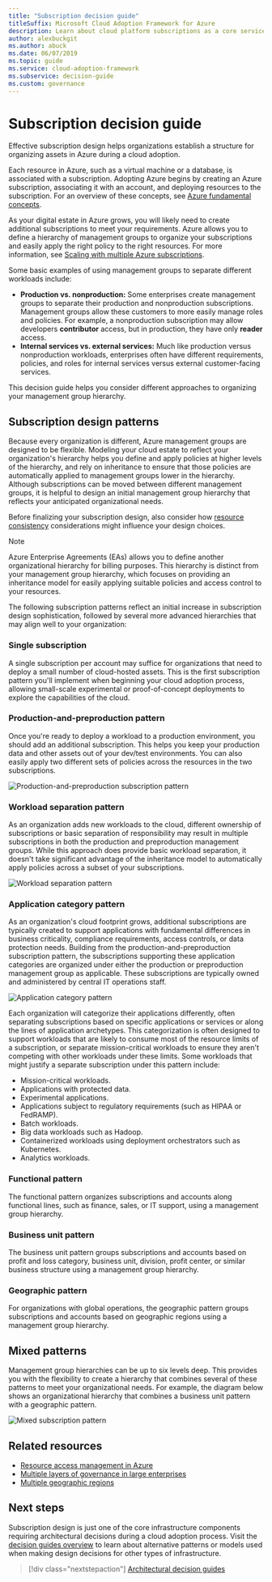 ```yaml
---
title: "Subscription decision guide"
titleSuffix: Microsoft Cloud Adoption Framework for Azure
description: Learn about cloud platform subscriptions as a core service in Azure migrations.
author: alexbuckgit
ms.author: abuck
ms.date: 06/07/2019
ms.topic: guide
ms.service: cloud-adoption-framework
ms.subservice: decision-guide
ms.custom: governance
---
```


# Subscription decision guide

Effective subscription design helps organizations establish a structure for organizing assets in Azure during a cloud adoption.

Each resource in Azure, such as a virtual machine or a database, is associated with a subscription. Adopting Azure begins by creating an Azure subscription, associating it with an account, and deploying resources to the subscription. For an overview of these concepts, see [Azure fundamental concepts](../../ready/considerations/fundamental-concepts.md).

As your digital estate in Azure grows, you will likely need to create additional subscriptions to meet your requirements. Azure allows you to define a hierarchy of management groups to organize your subscriptions and easily apply the right policy to the right resources. For more information, see [Scaling with multiple Azure subscriptions](../../ready/considerations/scaling-subscriptions.md).

Some basic examples of using management groups to separate different workloads include:

- **Production vs. nonproduction:** Some enterprises create management groups to separate their production and nonproduction subscriptions. Management groups allow these customers to more easily manage roles and policies. For example, a nonproduction subscription may allow developers **contributor** access, but in production, they have only **reader** access.
- **Internal services vs. external services:** Much like production versus nonproduction workloads, enterprises often have different requirements, policies, and roles for internal services versus external customer-facing services.

This decision guide helps you consider different approaches to organizing your management group hierarchy.

## Subscription design patterns

Because every organization is different, Azure management groups are designed to be flexible. Modeling your cloud estate to reflect your organization's hierarchy helps you define and apply policies at higher levels of the hierarchy, and rely on inheritance to ensure that those policies are automatically applied to management groups lower in the hierarchy. Although subscriptions can be moved between different management groups, it is helpful to design an initial management group hierarchy that reflects your anticipated organizational needs.

Before finalizing your subscription design, also consider how [resource consistency](../resource-consistency/index.md) considerations might influence your design choices.

> [!NOTE]
> Azure Enterprise Agreements (EAs) allows you to define another organizational hierarchy for billing purposes. This hierarchy is distinct from your management group hierarchy, which focuses on providing an inheritance model for easily applying suitable policies and access control to your resources.

The following subscription patterns reflect an initial increase in subscription design sophistication, followed by several more advanced hierarchies that may align well to your organization:

### Single subscription

A single subscription per account may suffice for organizations that need to deploy a small number of cloud-hosted assets. This is the first subscription pattern you'll implement when beginning your cloud adoption process, allowing small-scale experimental or proof-of-concept deployments to explore the capabilities of the cloud.

### Production-and-preproduction pattern

Once you're ready to deploy a workload to a production environment, you should add an additional subscription. This helps you keep your production data and other assets out of your dev/test environments. You can also easily apply two different sets of policies across the resources in the two subscriptions.

![Production-and-preproduction subscription pattern](../../_images/ready/basic-subscription-model.png)

### Workload separation pattern

As an organization adds new workloads to the cloud, different ownership of subscriptions or basic separation of responsibility may result in multiple subscriptions in both the production and preproduction management groups. While this approach does provide basic workload separation, it doesn't take significant advantage of the inheritance model to automatically apply policies across a subset of your subscriptions.

![Workload separation pattern](../../_images/ready/management-group-hierarchy.png)

### Application category pattern

As an organization's cloud footprint grows, additional subscriptions are typically created to support applications with fundamental differences in business criticality, compliance requirements, access controls, or data protection needs. Building from the production-and-preproduction subscription pattern, the subscriptions supporting these application categories are organized under either the production or preproduction management group as applicable. These subscriptions are typically owned and administered by central IT operations staff.

![Application category pattern](../../_images/infra-subscriptions/application.png)

Each organization will categorize their applications differently, often separating subscriptions based on specific applications or services or along the lines of application archetypes. This categorization is often designed to support workloads that are likely to consume most of the resource limits of a subscription, or separate mission-critical workloads to ensure they aren't competing with other workloads under these limits. Some workloads that might justify a separate subscription under this pattern include:

- Mission-critical workloads.
- Applications with protected data.
- Experimental applications.
- Applications subject to regulatory requirements (such as HIPAA or FedRAMP).
- Batch workloads.
- Big data workloads such as Hadoop.
- Containerized workloads using deployment orchestrators such as Kubernetes.
- Analytics workloads.

### Functional pattern

The functional pattern organizes subscriptions and accounts along functional lines, such as finance, sales, or IT support, using a management group hierarchy.

### Business unit pattern

The business unit pattern groups subscriptions and accounts based on profit and loss category, business unit, division, profit center, or similar business structure using a management group hierarchy.

### Geographic pattern

For organizations with global operations, the geographic pattern groups subscriptions and accounts based on geographic regions using a management group hierarchy.

## Mixed patterns

Management group hierarchies can be up to six levels deep. This provides you with the flexibility to create a hierarchy that combines several of these patterns to meet your organizational needs. For example, the diagram below shows an organizational hierarchy that combines a business unit pattern with a geographic pattern.

![Mixed subscription pattern](../../_images/infra-subscriptions/mixed.png)

## Related resources

- [Resource access management in Azure](../../getting-started/azure-resource-access.md)
- [Multiple layers of governance in large enterprises](/azure/architecture/cloud-adoption/governance/journeys/large-enterprise/multiple-layers-of-governance)
- [Multiple geographic regions](/azure/architecture/cloud-adoption/migrate/expanded-scope/multiple-regions)

## Next steps

Subscription design is just one of the core infrastructure components requiring architectural decisions during a cloud adoption process. Visit the [decision guides overview](../index.md) to learn about alternative patterns or models used when making design decisions for other types of infrastructure.

> [!div class="nextstepaction"]
> [Architectural decision guides](../index.md)
